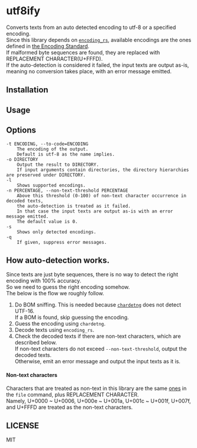 # utf8ify  

Converts texts from an auto detected encoding to utf-8 or a specified encoding.  
Since this library depends on [`encoding_rs`](https://github.com/hsivonen/encoding_rs), available encodings are the ones defined in [the Encoding Standard](https://encoding.spec.whatwg.org).  
If malformed byte sequences are found, they are replaced with REPLACEMENT CHARACTER(U+FFFD).  
If the auto-detection is considered it failed, the input texts are output as-is, meaning no conversion takes place, with an error message emitted.  

## Installation


## Usage


## Options  
```  
-t ENCODING, --to-code=ENCODING  
    The encoding of the output.  
    Default is utf-8 as the name implies.  
-o DIRECTORY  
    Output the result to DIRECTORY.  
    If input arguments contain directories, the directory hierarchies are preserved under DIRECTORY.  
-l  
    Shows supported encodings.  
-n PERCENTAGE, --non-text-threshold PERCENTAGE  
    Above this threshold (0-100) of non-text character occurrence in decoded texts,  
    the auto-detection is treated as it failed.  
    In that case the input texts are output as-is with an error message emitted.  
    The default value is 0.  
-s  
    Shows only detected encodings.  
-q  
    If given, suppress error messages.  
```  

## How auto-detection works.  
Since texts are just byte sequences, there is no way to detect the right encoding with 100% accuracy.  
So we need to guess the right encoding somehow.  
The below is the flow we roughly follow.  

1. Do BOM sniffing. This is needed because [`chardetng`](https://github.com/hsivonen/chardetng) does not detect UTF-16.  
   If a BOM is found, skip guessing the encoding.  
2. Guess the encoding using `chardetng`.  
3. Decode texts using `encoding_rs`.  
4. Check the decoded texts if there are non-text characters, which are described below.  
   If non-text characters do not exceed `--non-text-threshold`, output the decoded texts.  
   Otherwise, emit an error message and output the input texts as it is.  

#### Non-text characters  
Characters that are treated as non-text in this library are the same [ones](https://github.com/file/file/blob/ac3fb1f582ea35c274ad776f26e57785c4cf976f/src/encoding.c#L236) in the `file` command, plus REPLACEMENT CHARACTER.  
Namely, U+0000 ~ U+0006, U+000e ~ U+001a, U+001c ~ U+001f, U+007f, and U+FFFD are treated as the non-text characters.  


## LICENSE  
MIT  


